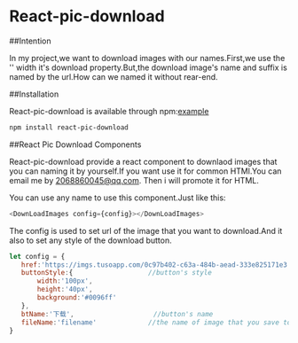 # React-pic-download

##Intention

In my project,we want to download images with our names.First,we use the '<a></a>' width it's download property.But,the download image's name and suffix is named by the url.How can we named it without rear-end.

##Installation

React-pic-download is available through npm:[example](https://www.joudee.com/downloadImage/index.html)

```sh
npm install react-pic-download
```

##React Pic Download Components

React-pic-download provide a react component to downlaod images that you can naming it by yourself.If you want use it for common HTMl.You can email me by 2068860045@qq.com. Then i will promote it for HTML.

You can use any name to use this component.Just like this:
```js
<DownLoadImages config={config}></DownLoadImages>
```

The config is used to set url of the image that you want to download.And it also to set any style of the download button.
 ```js
let config = {
	href:'https://imgs.tusoapp.com/0c97b402-c63a-484b-aead-333e825171e3.jpg',		//image's url
	buttonStyle:{					//button's style
		width:'100px',
		height:'40px',
		background:'#0096ff'
	},
	btName:'下载',					//button's name
	fileName:'filename'				//the name of image that you save to the local
}
```